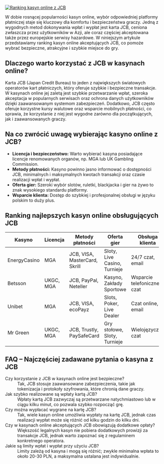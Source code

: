 [![Ranking kasyn online z JCB](https://123-caf.pages.dev/gitsignup.png)](https://vrmoo.ru/Bt82HjjY)

<p>W dobie rosnącej popularności kasyn online, wybór odpowiedniej platformy płatniczej staje się kluczowy dla komfortu i bezpieczeństwa graczy. Jedną z wygodnych metod dokonywania wpłat i wypłat jest karta JCB, ceniona zwłaszcza przez użytkowników w Azji, ale coraz częściej akceptowana także przez europejskie serwisy hazardowe. W niniejszym artykule przedstawiamy ranking kasyn online akceptujących JCB, co pomoże wybrać bezpieczne, atrakcyjne i szybkie miejsce do gry.</p>  <h2>Dlaczego warto korzystać z JCB w kasynach online?</h2> <p>Karta JCB (Japan Credit Bureau) to jeden z największych światowych operatorów kart płatniczych, który oferuje szybkie i bezpieczne transakcje. W kasynach online jej zaletą jest szybkie przetwarzanie wpłat, szeroka akceptacja w popularnych serwisach oraz ochrona danych użytkowników dzięki zaawansowanym systemom zabezpieczeń. Dodatkowo, JCB często oferuje korzystne kursy walutowe oraz wsparcie mobilnych płatności, co sprawia, że korzystanie z niej jest wygodne zarówno dla początkujących, jak i zaawansowanych graczy.</p>  <h2>Na co zwrócić uwagę wybierając kasyno online z JCB?</h2> <ul> <li><strong>Licencja i bezpieczeństwo:</strong> Warto wybierać kasyna posiadające licencje renomowanych organów, np. MGA lub UK Gambling Commission.</li> <li><strong>Metody płatności:</strong> Kasyno powinno jasno informować o dostępności JCB, minimalnych i maksymalnych kwotach transakcji oraz czasie realizacji wpłat i wypłat.</li> <li><strong>Oferta gier:</strong> Szeroki wybór slotów, ruletki, blackjacka i gier na żywo to znak wysokiego standardu platformy.</li> <li><strong>Wsparcie klienta:</strong> Dostęp do szybkiej i profesjonalnej obsługi w języku polskim to duży plus.</li> </ul>  <h2>Ranking najlepszych kasyn online obsługujących JCB</h2> <table> <thead> <tr> <th>Kasyno</th> <th>Licencja</th> <th>Metody płatności</th> <th>Oferta gier</th> <th>Obsługa klienta</th> </tr> </thead> <tbody> <tr> <td>EnergyCasino</td> <td>MGA</td> <td>JCB, VISA, MasterCard, Skrill</td> <td>Sloty, Live Casino, Turnieje</td> <td>24/7 czat, email</td> </tr> <tr> <td>Betsson</td> <td>UKGC, MGA</td> <td>JCB, PayPal, Neteller</td> <td>Kasyno, Zakłady Sportowe</td> <td>Wsparcie telefoniczne, czat</td> </tr> <tr> <td>Unibet</td> <td>MGA</td> <td>JCB, VISA, ecoPayz</td> <td>Slots, Poker, Live Dealer</td> <td>Czat online, email</td> </tr> <tr> <td>Mr Green</td> <td>UKGC, MGA</td> <td>JCB, Trustly, PaySafeCard</td> <td>Gry stołowe, Sloty, Turnieje</td> <td>Wielojęzyczny czat</td> </tr> </tbody> </table>  <h2>FAQ – Najczęściej zadawane pytania o kasyna z JCB</h2> <dl>   <dt>Czy korzystanie z JCB w kasynach online jest bezpieczne?</dt>   <dd>Tak, JCB stosuje zaawansowane zabezpieczenia, takie jak tokenizacja i protokoły szyfrowania, które chronią dane graczy.</dd>    <dt>Jak szybko realizowane są wpłaty kartą JCB?</dt>   <dd>Wpłaty kartą JCB zazwyczaj są przetwarzane natychmiastowo lub w ciągu kilku minut, co pozwala szybko rozpocząć grę.</dd>    <dt>Czy można wypłacać wygrane na kartę JCB?</dt>   <dd>Tak, wiele kasyn online umożliwia wypłaty na kartę JCB, jednak czas realizacji wypłat może się różnić od kilku godzin do kilku dni.</dd>    <dt>Czy w kasynach online akceptujących JCB obowiązują dodatkowe opłaty?</dt>   <dd>Większość legalnych kasyn nie pobiera dodatkowych prowizji za transakcje JCB, jednak warto zapoznać się z regulaminem konkretnego operatora.</dd>    <dt>Jakie są limity wpłat i wypłat przy użyciu JCB?</dt>   <dd>Limity zależą od kasyna i mogą się różnić; zwykle minimalna wpłata to około 20-30 PLN, a maksymalna ustalana jest indywidualnie.</dd> </dl>